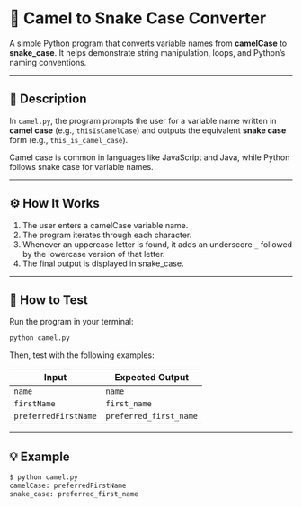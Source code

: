 # 🐍 Camel to Snake Case Converter

A simple Python program that converts variable names from **camelCase** to **snake_case**. It helps demonstrate string manipulation, loops, and Python’s naming conventions.

---

## 📄 Description

In `camel.py`, the program prompts the user for a variable name written in **camel case** (e.g., `thisIsCamelCase`) and outputs the equivalent **snake case** form (e.g., `this_is_camel_case`).

Camel case is common in languages like JavaScript and Java, while Python follows snake case for variable names.

---

## ⚙️ How It Works

1. The user enters a camelCase variable name.
2. The program iterates through each character.
3. Whenever an uppercase letter is found, it adds an underscore `_` followed by the lowercase version of that letter.
4. The final output is displayed in snake_case.

---

## 🧪 How to Test

Run the program in your terminal:

```bash
python camel.py
```

Then, test with the following examples:

| Input                | Expected Output        |
| -------------------- | ---------------------- |
| `name`               | `name`                 |
| `firstName`          | `first_name`           |
| `preferredFirstName` | `preferred_first_name` |

---

## 💡 Example

```bash
$ python camel.py
camelCase: preferredFirstName
snake_case: preferred_first_name
```

